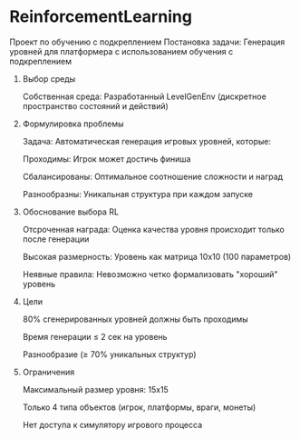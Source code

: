 # ReinforcementLearning
Проект по обучению с подкреплением
Постановка задачи: Генерация уровней для платформера с использованием обучения с подкреплением
1. Выбор среды

   Собственная среда: Разработанный LevelGenEnv (дискретное пространство состояний и действий)
  
2. Формулировка проблемы
   
   Задача: Автоматическая генерация игровых уровней, которые:
    
      Проходимы: Игрок может достичь финиша
   
      Сбалансированы: Оптимальное соотношение сложности и наград
   
      Разнообразны: Уникальная структура при каждом запуске
    
3. Обоснование выбора RL
   
   Отсроченная награда: Оценка качества уровня происходит только после генерации
   
   Высокая размерность: Уровень как матрица 10x10 (100 параметров)
   
   Неявные правила: Невозможно четко формализовать "хороший" уровень
   
4. Цели
   
   80% сгенерированных уровней должны быть проходимы
   
   Время генерации ≤ 2 сек на уровень
   
   Разнообразие (≥ 70% уникальных структур)
   
5. Ограничения
   
   Максимальный размер уровня: 15x15
   
   Только 4 типа объектов (игрок, платформы, враги, монеты)
   
   Нет доступа к симулятору игрового процесса
   
